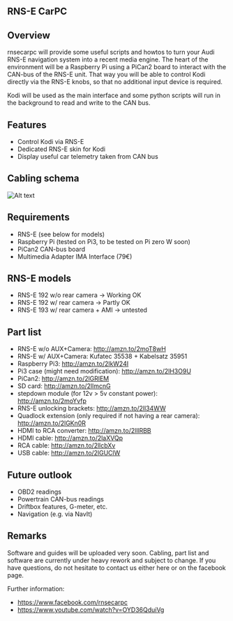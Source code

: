 ## RNS-E CarPC


## Overview

rnsecarpc will provide some useful scripts and howtos to turn your Audi RNS-E navigation system into a recent media engine.
The heart of the environment will be a Raspberry Pi using a PiCan2 board to interact with the CAN-bus of the RNS-E unit.
That way you will be able to control Kodi directly via the RNS-E knobs, so that no additional input device is required.

Kodi will be used as the main interface and some python scripts will run in the background to read and write to the CAN bus.


## Features

- Control Kodi via RNS-E
- Dedicated RNS-E skin for Kodi
- Display useful car telemetry taken from CAN bus


## Cabling schema

![Alt text](/screenshots/schema.jpg?raw=true "Cabling schema")


## Requirements

- RNS-E (see below for models)
- Raspberry Pi (tested on Pi3, to be tested on Pi zero W soon)
- PiCan2 CAN-bus board
- Multimedia Adapter IMA Interface (79€)

## RNS-E models
- RNS-E 192 w/o rear camera -> Working OK
- RNS-E 192 w/ rear camera -> Partly OK
- RNS-E 193 w/ rear camera + AMI -> untested


## Part list
- RNS-E w/o AUX+Camera: http://amzn.to/2moT8wH
- RNS-E w/ AUX+Camera: Kufatec 35538 + Kabelsatz 35951
- Raspberry Pi3: http://amzn.to/2lkW24I
- Pi3 case (might need modification): http://amzn.to/2lH3O9U
- PiCan2: http://amzn.to/2lGRlEM
- SD card: http://amzn.to/2llmcnG
- stepdown module (for 12v > 5v constant power): http://amzn.to/2moYvfp
- RNS-E unlocking brackets: http://amzn.to/2ll34WW
- Quadlock extension (only required if not having a rear camera): http://amzn.to/2lGKn0R
- HDMI to RCA converter: http://amzn.to/2lllRBB
- HDMI cable: http://amzn.to/2laXVQp
- RCA cable: http://amzn.to/2llcbXv
- USB cable: http://amzn.to/2lGUClW


## Future outlook

- OBD2 readings
- Powertrain CAN-bus readings
- Driftbox features, G-meter, etc.
- Navigation (e.g. via NavIt)



## Remarks

Software and guides will be uploaded very soon.
Cabling, part list and software are currently under heavy rework and subject to change.
If you have questions, do not hesitate to contact us either here or on the facebook page.


Further information:
- https://www.facebook.com/rnsecarpc
- https://www.youtube.com/watch?v=OYD36QduiVg
